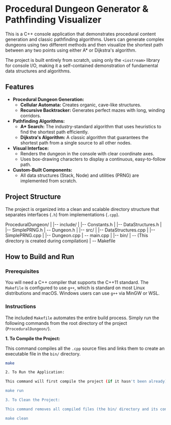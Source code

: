 # Procedural Dungeon Generator & Pathfinding Visualizer

This is a C++ console application that demonstrates procedural content generation and classic pathfinding algorithms. Users can generate complex dungeons using two different methods and then visualize the shortest path between any two points using either A* or Dijkstra's algorithm.

The project is built entirely from scratch, using only the `<iostream>` library for console I/O, making it a self-contained demonstration of fundamental data structures and algorithms.

## Features

* **Procedural Dungeon Generation:**
    * **Cellular Automata:** Creates organic, cave-like structures.
    * **Recursive Backtracker:** Generates perfect mazes with long, winding corridors.
* **Pathfinding Algorithms:**
    * **A\* Search:** The industry-standard algorithm that uses heuristics to find the shortest path efficiently.
    * **Dijkstra's Algorithm:** A classic algorithm that guarantees the shortest path from a single source to all other nodes.
* **Visual Interface:**
    * Renders the dungeon in the console with clear coordinate axes.
    * Uses box-drawing characters to display a continuous, easy-to-follow path.
* **Custom-Built Components:**
    * All data structures (Stack, Node) and utilities (PRNG) are implemented from scratch.

## Project Structure

The project is organized into a clean and scalable directory structure that separates interfaces (`.h`) from implementations (`.cpp`).


ProceduralDungeon/
|
|-- include/
|   |-- Constants.h
|   |-- DataStructures.h
|   |-- SimplePRNG.h
|   -- Dungeon.h | |-- src/ |   |-- DataStructures.cpp |   |-- SimplePRNG.cpp |   |-- Dungeon.cpp |   -- main.cpp
|
|-- bin/
|   -- (This directory is created during compilation) | -- Makefile


## How to Build and Run

### Prerequisites

You will need a C++ compiler that supports the C++11 standard. The `Makefile` is configured to use `g++`, which is standard on most Linux distributions and macOS. Windows users can use `g++` via MinGW or WSL.

### Instructions

The included `Makefile` automates the entire build process. Simply run the following commands from the root directory of the project (`ProceduralDungeon/`).

**1. To Compile the Project:**

This command compiles all the `.cpp` source files and links them to create an executable file in the `bin/` directory.

```bash
make

2. To Run the Application:

This command will first compile the project (if it hasn't been already) and then execute the program.

make run

3. To Clean the Project:

This command removes all compiled files (the bin/ directory and its contents), which is useful for a fresh rebuild.

make clean
